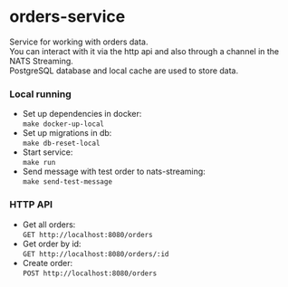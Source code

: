 # orders-service

Service for working with orders data.  
You can interact with it via the http api and also through a channel in the NATS Streaming.  
PostgreSQL database and local cache are used to store data.

### Local running

* Set up dependencies in docker:  
  `make docker-up-local`
* Set up migrations in db:  
  `make db-reset-local`
* Start service:  
  `make run`
* Send message with test order to nats-streaming:  
  `make send-test-message`

### HTTP API

* Get all orders:  
  `GET http://localhost:8080/orders`
* Get order by id:  
  `GET http://localhost:8080/orders/:id`
* Create order:  
  `POST http://localhost:8080/orders`
